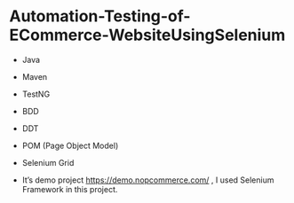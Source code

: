 # Automation-Testing-of-ECommerce-WebsiteUsingSelenium
- Java
- Maven
- TestNG
- BDD
- DDT 
- POM (Page Object Model)
- Selenium Grid

- It’s demo project https://demo.nopcommerce.com/ , I used Selenium Framework in this project.

